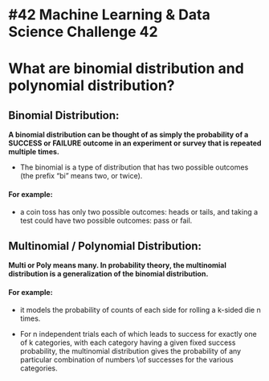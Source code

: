 # #42 Machine Learning & Data Science Challenge 42

# What are binomial distribution and polynomial distribution?

## Binomial Distribution:

**A binomial distribution can be thought of as simply the probability of a SUCCESS or FAILURE outcome in an experiment or survey that is repeated multiple times.**

* The binomial is a type of distribution that has two possible outcomes (the prefix “bi” means two, or twice).
    

#### For example:

* a coin toss has only two possible outcomes: heads or tails, and taking a test could have two possible outcomes: pass or fail.
    

## Multinomial / Polynomial Distribution:

**Multi or Poly means many. In probability theory, the multinomial distribution is a generalization of the binomial distribution.**

#### For example:

* it models the probability of counts of each side for rolling a k-sided die n times.
    
* For n independent trials each of which leads to success for exactly one of k categories, with each category having a given fixed success probability, the multinomial distribution gives the probability of any particular combination of numbers \\of successes for the various categories.